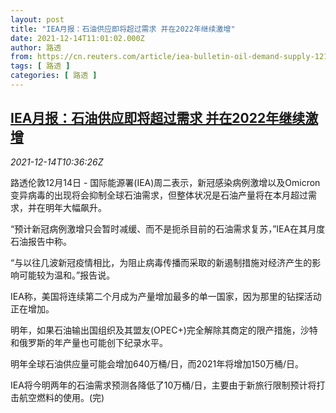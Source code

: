```yaml
---
layout: post
title: "IEA月报：石油供应即将超过需求 并在2022年继续激增"
date: 2021-12-14T11:01:02.000Z
author: 路透
from: https://cn.reuters.com/article/iea-bulletin-oil-demand-supply-1214-tues-idCNKBS2IT0UN
tags: [ 路透 ]
categories: [ 路透 ]
---
```

<!--1639479662000-->
[IEA月报：石油供应即将超过需求 并在2022年继续激增](https://cn.reuters.com/article/iea-bulletin-oil-demand-supply-1214-tues-idCNKBS2IT0UN)
------

<div>
<div><i>2021-12-14T10:36:26Z</i></div><p>路透伦敦12月14日 - 国际能源署(IEA)周二表示，新冠感染病例激增以及Omicron变异病毒的出现将会抑制全球石油需求，但整体状况是石油产量将在本月超过需求，并在明年大幅飙升。</p><p>“预计新冠病例激增只会暂时减缓、而不是扼杀目前的石油需求复苏，”IEA在其月度石油报告中称。</p><p>“与以往几波新冠疫情相比，为阻止病毒传播而采取的新遏制措施对经济产生的影响可能较为温和。”报告说。</p><p>IEA称，美国将连续第二个月成为产量增加最多的单一国家，因为那里的钻探活动正在增加。</p><p>明年，如果石油输出国组织及其盟友(OPEC+)完全解除其商定的限产措施，沙特和俄罗斯的年产量也可能创下纪录水平。</p><p>明年全球石油供应量可能会增加640万桶/日，而2021年将增加150万桶/日。</p><p>IEA将今明两年的石油需求预测各降低了10万桶/日，主要由于新旅行限制预计将打击航空燃料的使用。(完)</p>
</div>
